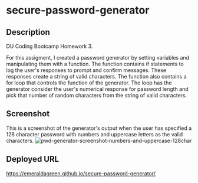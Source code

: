# secure-password-generator
## Description
DU Coding Bootcamp Homework 3.

For this assigment, I created a password generator by setting variables and manipulating them with a function. The function contains if statements to log the user's responses to prompt and confirm messages. These responses create a string of valid characters. The function also contains a for loop that controls the function of the generator. The loop has the generator consider the user's numerical response for password length and pick that number of random characters from the string of valid characters.  

## Screenshot
This is a screenshot of the generator's output when the user has specified a 128 character password with numbers and uppercase letters as the valid characters. 
![pwd-generator-screenshot-numbers-and-uppercase-128char](https://user-images.githubusercontent.com/95549495/148881682-d2787128-da94-4d59-9604-4b4ffee61035.png)

## Deployed URL 
https://emeraldagreen.github.io/secure-password-generator/

